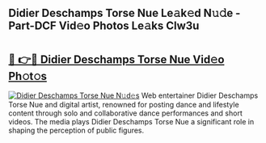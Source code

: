 ## Didier Deschamps Torse Nue Le𝚊k𝚎d N𝚞𝚍e - Part-DCF Vid𝚎o Photos Le𝚊ks Clw3u

# <h2><a href="http://fbayuo.evod.top/?m=Didier+Deschamps+Torse+Nue">🔗 👉🔴 Didier Deschamps Torse Nue Vid𝚎o Ph𝚘t𝚘s</a></h2>

[![Didier Deschamps Torse Nue N𝚞d𝚎s](https://i.imgur.com/8V9OHl7.gif)](http://fbayuo.evod.top/?m=Didier+Deschamps+Torse+Nue)
Web entertainer Didier Deschamps Torse Nue and digital artist, renowned for posting dance and lifestyle content through solo and collaborative dance performances and short videos. The media plays Didier Deschamps Torse Nue a significant role in shaping the perception of public figures. 
